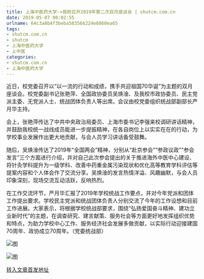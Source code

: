 ```yaml
---
title: 上海中医药大学->我校召开2019年第二次双月座谈会 | shutcm.com.cn
date: 2019-05-07 00:02:55
urlname: 64c3a8b4f3beba583566224e0860ea65
tags: 
- shutcm.com.cn
- shutcm
- 上海中医药大学
- 上中医
categories:
- shutcm.com.cn
- 上海中医药大学
---
```


近日，校党委召开以“以一流的行动和成绩，携手共迎祖国70华诞”为主题的双月座谈会。校党委副书记张艳萍、全国政协委员吴焕淦、及我校市政协委员、民主党派主委、无党派人士、统战团体负责人等出席。会议由校党委组织统战部副部长严月华主持。

会上，张艳萍传达了中共中央政治局委员、上海市委书记李强来校调研讲话精神，并鼓励我校统一战线成员能进一步提振精神，在各自岗位上以实实在在的行动，为学校事业发展作出更大地贡献，与会人员学习讲话备受鼓舞。

随后，吴焕淦传达了2019年“全国两会”精神，分别从“赴京参会”“参政议政”“参会发言”三个方面进行介绍，并对自己此次参会提出的关于推进海外中医中心建设、将针灸学科提升为一级学科、改善中药重金属污染现状和优化高等教育学科评估等提案内容和个人体会作了交流分享。吴焕淦的发言热情洋溢、风趣幽默，与会人员印象深刻，现场交流互动活跃，反响热烈。

在工作交流环节，严月华汇报了2019年学校统战工作要点，并对今年党派和团体工作提出要求。学校民主党派和统战团体负责人分别交流了今年的工作设想和目前工作进展。大家表示，将根据学校统战部要求，围绕“弘扬爱国奋斗精神、建功立业新时代”的主题，在调查研究、建言献策、服务社会等方面更好地发挥组织优势和特点，为助力学校中心工作、服务经济社会发展多做贡献，以实际行动迎接建国70周年、政协成立70周年。（党委统战部）

![图](http://www.shutcm.edu.cn/_upload/article/images/68/5b/120d12884dc6823e514db21366c6/7c820a25-d175-4041-8f5e-3aafa7197899.jpg)

![图](http://www.shutcm.edu.cn/_upload/article/images/68/5b/120d12884dc6823e514db21366c6/e7b2e898-83e5-441a-b849-23ebd7263a32.jpg)

[转入文章首发地址](http://www.shutcm.edu.cn/2019/0505/c973a103577/page.htm)